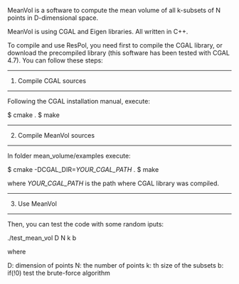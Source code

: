 MeanVol is a software to compute the mean volume of all k-subsets 
of N points in D-dimensional space.

MeanVol is using CGAL and Eigen libraries. All written in C++.

To compile and use ResPol, you need first to compile the CGAL library, or
download the precompiled library (this software has been tested with CGAL
4.7). You can follow these steps:

------------------------
1. Compile CGAL sources
------------------------

Following the CGAL installation manual, execute:

$ cmake .
$ make


--------------------------
2. Compile MeanVol sources
--------------------------

In folder mean_volume/examples execute:

$ cmake -DCGAL_DIR=_YOUR_CGAL_PATH_ .
$ make

where _YOUR_CGAL_PATH_ is the path where CGAL library was compiled. 

--------------
3. Use MeanVol
--------------

Then, you can test the code with some random iputs:

./test_mean_vol D N k b

where 

  D: dimension of points
  N: the number of points
  k: th size of the subsets
  b: if(!0) test the brute-force algorithm 


